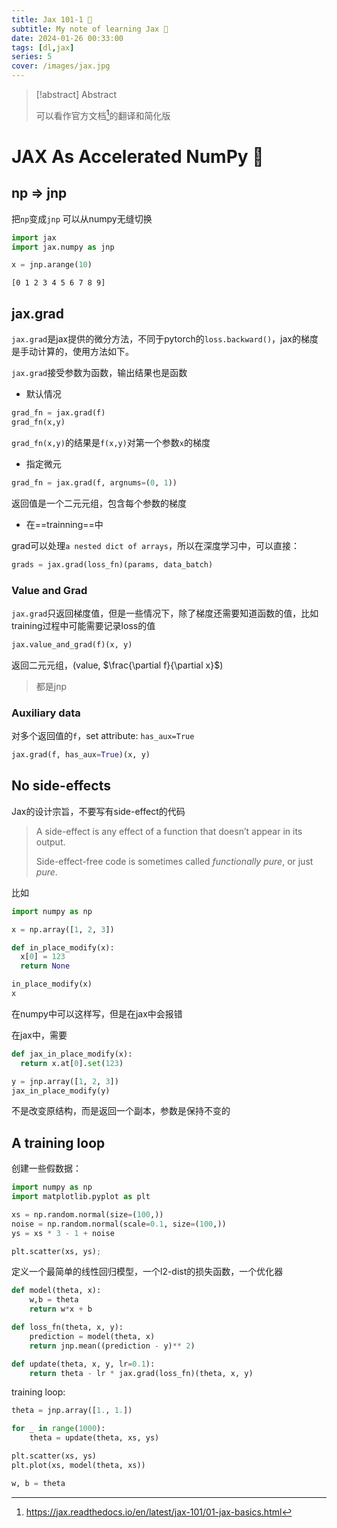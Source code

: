 ```yaml
---
title: Jax 101-1 🤞
subtitle: My note of learning Jax 🍻
date: 2024-01-26 00:33:00
tags: [dl,jax]
series: 5
cover: /images/jax.jpg
---
```


> [!abstract] Abstract
>
> 可以看作官方文档[^1]的翻译和简化版

# JAX As Accelerated NumPy 🍺

## np => jnp

把`np`变成`jnp` 可以从numpy无缝切换

```python
import jax
import jax.numpy as jnp

x = jnp.arange(10)
```

```
[0 1 2 3 4 5 6 7 8 9]
```

## jax.grad

`jax.grad`是jax提供的微分方法，不同于pytorch的`loss.backward()`，jax的梯度是手动计算的，使用方法如下。

`jax.grad`接受参数为函数，输出结果也是函数

- 默认情况

```python
grad_fn = jax.grad(f)
grad_fn(x,y)
```

`grad_fn(x,y)`的结果是`f(x,y)`对第一个参数`x`的梯度

- 指定微元

```python
grad_fn = jax.grad(f, argnums=(0, 1))
```

返回值是一个二元元组，包含每个参数的梯度

- 在==trainning==中

grad可以处理`a nested dict of arrays`，所以在深度学习中，可以直接：

```python
grads = jax.grad(loss_fn)(params, data_batch)
```

### Value and Grad

`jax.grad`只返回梯度值，但是一些情况下，除了梯度还需要知道函数的值，比如training过程中可能需要记录loss的值

```python
jax.value_and_grad(f)(x, y)
```

返回二元元组，(value, $\frac{\partial f}{\partial x}$)

> 都是jnp

### Auxiliary data

对多个返回值的`f`，set attribute: `has_aux=True`

```python
jax.grad(f, has_aux=True)(x, y)
```

##  No side-effects

Jax的设计宗旨，不要写有side-effect的代码

> A side-effect is any effect of a function that doesn’t appear in its output.
>
> Side-effect-free code is sometimes called *functionally pure*, or just *pure*.

比如

```python
import numpy as np

x = np.array([1, 2, 3])

def in_place_modify(x):
  x[0] = 123
  return None

in_place_modify(x)
x
```

在numpy中可以这样写，但是在jax中会报错

在jax中，需要

```python
def jax_in_place_modify(x):
  return x.at[0].set(123)

y = jnp.array([1, 2, 3])
jax_in_place_modify(y)
```

不是改变原结构，而是返回一个副本，参数是保持不变的

## A training loop

创建一些假数据：

```python
import numpy as np
import matplotlib.pyplot as plt

xs = np.random.normal(size=(100,))
noise = np.random.normal(scale=0.1, size=(100,))
ys = xs * 3 - 1 + noise

plt.scatter(xs, ys);
```

定义一个最简单的线性回归模型，一个l2-dist的损失函数，一个优化器

```python
def model(theta, x):
    w,b = theta
    return w*x + b

def loss_fn(theta, x, y):
    prediction = model(theta, x)
    return jnp.mean((prediction - y)** 2)

def update(theta, x, y, lr=0.1):
    return theta - lr * jax.grad(loss_fn)(theta, x, y)
```

training loop:

```python
theta = jnp.array([1., 1.])

for _ in range(1000):
    theta = update(theta, xs, ys)

plt.scatter(xs, ys)
plt.plot(xs, model(theta, xs))

w, b = theta
```



[^1]:https://jax.readthedocs.io/en/latest/jax-101/01-jax-basics.html
